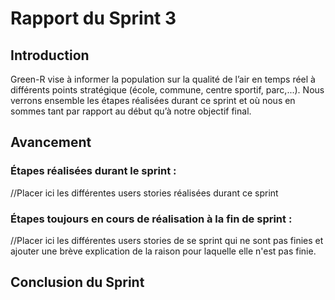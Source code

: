 # Rapport du Sprint 3

## Introduction
Green-R vise à informer la population sur la qualité de l’air en temps réel à différents points stratégique (école, commune, centre sportif, parc,...). Nous verrons ensemble les étapes réalisées durant ce sprint et où nous en sommes tant par rapport au début qu’à notre objectif final.

## Avancement
### Étapes réalisées durant le sprint :
//Placer ici les différentes users stories réalisées durant ce sprint

### Étapes toujours en cours de réalisation à la fin de sprint :
//Placer ici les différentes users stories de se sprint qui ne sont pas finies et ajouter une brève explication de la raison pour laquelle elle n'est pas finie.

## Conclusion du Sprint
